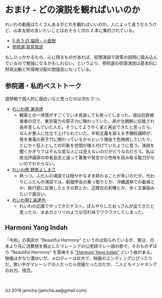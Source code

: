 

# おまけ - どの演説を観ればいいのか

れいわの動画はたくさんあるがどれを観ればいいのか。人によって違うだろうけど、山本太郎の言いたいことはおそらく次の 2 本に集約されている。

- [5 月 5 日 福岡・小倉駅](https://youtu.be/V6jbn9Ye670?t=10)
- [参院選 政見放送](https://www.youtube.com/watch?v=nNWi_E6rqxo)

もしひっかかるもの、心に残るものがあれば、街頭演説で政策の説明に踏み込んでいるので勉強になるかもしれない。というより、参院選の街頭演説は基本的に財政出動と所得再分配の勉強会になっている。

## 参院選・私的ベストトーク

選挙戦で個人的に面白いなと思ったのは次の 3 つ。

- [れいわ祭 蓮池透](https://youtu.be/HT6IYQs8uDM?t=4684)
	- 観客との一体感がすごくていま見直しても笑ってしまった。彼は拉致被害者の兄で、東京電力の原子力に関わっていた。弟が北朝鮮に拉致され長年苦しんでいた人だ。そうしてようやく弟と再会できたと思ったら、なんか悪人に仕立て上げられていた。平和主義を訴える予備校講師が、彼を東電の原子力に関わっているからという理由で危険視していたり、とにかく狂人としての印象を世間が植え付けていたように思う。演説を聞くかぎりではそんな変な人には見えないのだがどうなのだろう。私は政治評論家の中島岳志と違って著書や発言から性格を読み取る能力がないのでわからない。
- [れいわ祭 野原よしまさ](https://youtu.be/HT6IYQs8uDM?t=9289)
	- 熱っつ。ふだんの演説では穏やかなまま終わることが多いのだが。代わりにふだんの演説では、創価学会の乗っ取りとか、沖縄選挙での動員とか、執行部に反発したときの罰とか、辺野古の利権とか、歩く文春砲みたいで面白い。
- [れいわ祭2 森達也](https://youtu.be/WRYi9cMsQWs?t=1683)
	- れいわの応援でやってきたゲスト。ぼんやりしたおっさんが出てきたと思ったら、まあカミソリのような切れ味でワクワクしてしまった。

## Harmoni Yang Indah

「令和」の英訳が "Beautiful Harmony" というのは知られているが、実は、日本より先に消費税を廃止したマレーシアの公用語マレー語の歌で、そのものずばり "Beautiful Harmony" を意味する ["Harmoni Yang Indah"](https://www.youtube.com/watch?v=WyEuc4R0D2c) という曲がある。映像はかなり濃ゆいが、メロディーは壮大で、映画のエンディングにぴったりだ。歌い手がマレーシアの人だったら完璧だったのだが、二人ともインドネシアのお方。残念。

<br>
<br>
(c) 2019 jamcha (jamcha.aa@gmail.com).

